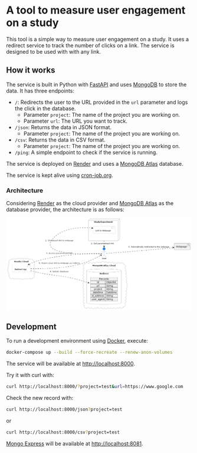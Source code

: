 # A tool to measure user engagement on a study

This tool is a simple way to measure user engagement on a study. It uses a redirect service to track the number of clicks on a link. The service is designed to be used with with any link.

## How it works

The service is built in Python with [FastAPI](https://fastapi.tiangolo.com/) and uses [MongoDB](https://www.mongodb.com/) to store the data. It has three endpoints:

- `/`: Redirects the user to the URL provided in the `url` parameter and logs the click in the database.
  - Parameter `project`: The name of the project you are working on.
  - Parameter `url`: The URL you want to track.
- `/json`: Returns the data in JSON format.
  - Parameter `project`: The name of the project you are working on.
- `/csv`: Returns the data in CSV format.
  - Parameter `project`: The name of the project you are working on.
- `/ping`: A simple endpoint to check if the service is running.

The service is deployed on [Render](https://render.com/) and uses a [MongoDB Atlas](https://www.mongodb.com/cloud/atlas) database.

The service is kept alive using [cron-job.org](https://cron-job.org/).

### Architecture

Considering [Render](https://render.com/) as the cloud provider and [MongoDB Atlas](https://www.mongodb.com/cloud/atlas) as the database provider, the architecture is as follows:

![Architecture](images/architecture.png)

## Development

To run a development environment using [Docker](https://www.docker.com/), execute:

```bash
docker-compose up --build --force-recreate --renew-anon-volumes
```

The service will be available at [http://localhost:8000](http://localhost:8000).

Try it with curl with:

```bash
curl http://localhost:8000/?project=test&url=https://www.google.com
```

Check the new record with:

```bash
curl http://localhost:8000/json?project=test
```

or

```bash
curl http://localhost:8000/csv?project=test
```

[Mongo Express](https://github.com/mongo-express/mongo-express) will be available at [http://localhost:8081](http://localhost:8081).